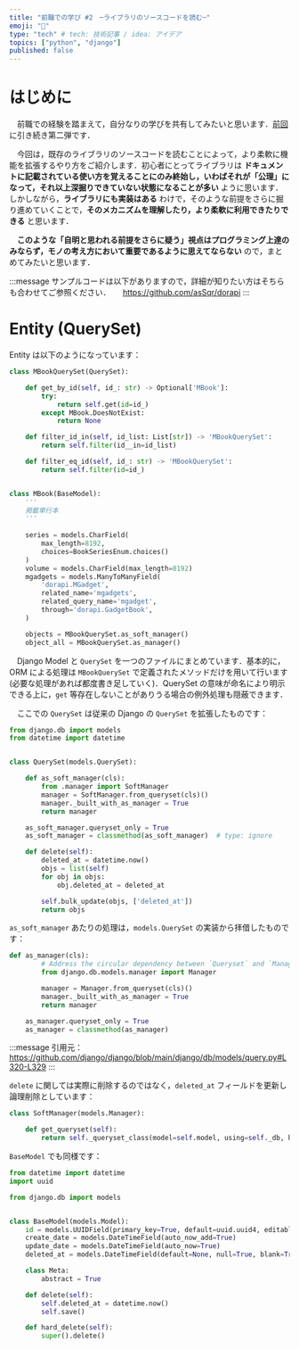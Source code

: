 ```yaml
---
title: "前職での学び #2　─ライブラリのソースコードを読む─"
emoji: "🌊"
type: "tech" # tech: 技術記事 / idea: アイデア
topics: ["python", "django"]
published: false
---
```


# はじめに
　前職での経験を踏まえて，自分なりの学びを共有してみたいと思います．[前回](https://zenn.dev/utas_sqr/articles/eaa157e4a55b93) に引き続き第二弾です．

　今回は，既存のライブラリのソースコードを読むことによって，より柔軟に機能を拡張するやり方をご紹介します．初心者にとってライブラリは **ドキュメントに記載されている使い方を覚えることにのみ終始し，いわばそれが「公理」になって，それ以上深掘りできていない状態になることが多い** ように思います．しかしながら，**ライブラリにも実装はある** わけで，そのような前提をさらに掘り進めていくことで，**そのメカニズムを理解したり，より柔軟に利用できたりできる** と思います．

　**このような「自明と思われる前提をさらに疑う」視点はプログラミング上達のみならず，モノの考え方において重要であるように思えてならない** ので，まとめてみたいと思います．

:::message
サンプルコードは以下がありますので，詳細が知りたい方はそちらも合わせてご参照ください．
　
https://github.com/asSqr/dorapi
:::

# Entity (QuerySet)
Entity は以下のようになっています：

```py:mbook_model.py
class MBookQuerySet(QuerySet):

    def get_by_id(self, id_: str) -> Optional['MBook']:
        try:
            return self.get(id=id_)
        except MBook.DoesNotExist:
            return None

    def filter_id_in(self, id_list: List[str]) -> 'MBookQuerySet':
        return self.filter(id__in=id_list)

    def filter_eq_id(self, id_: str) -> 'MBookQuerySet':
        return self.filter(id=id_)


class MBook(BaseModel):
    '''
    掲載単行本
    '''
    
    series = models.CharField(
        max_length=8192,
        choices=BookSeriesEnum.choices()
    )
    volume = models.CharField(max_length=8192)
    mgadgets = models.ManyToManyField(
        'dorapi.MGadget',
        related_name='mgadgets',
        related_query_name='mgadget',
        through='dorapi.GadgetBook',
    )

    objects = MBookQuerySet.as_soft_manager()
    object_all = MBookQuerySet.as_manager()
```

　Django Model と `QuerySet` を一つのファイルにまとめています．基本的に，ORM による処理は `MBookQuerySet` で定義されたメソッドだけを用いて行います (必要な処理があれば都度書き足していく)．QuerySet の意味が命名により明示できる上に，`get` 等存在しないことがありうる場合の例外処理も隠蔽できます．

　ここでの `QuerySet` は従来の Django の `QuerySet` を拡張したものです：

```py:queryset.py
from django.db import models
from datetime import datetime


class QuerySet(models.QuerySet):

    def as_soft_manager(cls):
        from .manager import SoftManager
        manager = SoftManager.from_queryset(cls)()
        manager._built_with_as_manager = True
        return manager

    as_soft_manager.queryset_only = True
    as_soft_manager = classmethod(as_soft_manager)  # type: ignore

    def delete(self):
        deleted_at = datetime.now()
        objs = list(self)
        for obj in objs:
            obj.deleted_at = deleted_at

        self.bulk_update(objs, ['deleted_at'])
        return objs
```

`as_soft_manager` あたりの処理は，`models.QuerySet` の実装から拝借したものです：

```py:query.py
def as_manager(cls):
        # Address the circular dependency between `Queryset` and `Manager`.
        from django.db.models.manager import Manager

        manager = Manager.from_queryset(cls)()
        manager._built_with_as_manager = True
        return manager

    as_manager.queryset_only = True
    as_manager = classmethod(as_manager)
```
:::message
引用元：https://github.com/django/django/blob/main/django/db/models/query.py#L320-L329
:::


`delete` に関しては実際に削除するのではなく，`deleted_at` フィールドを更新し論理削除としています：

```py:manager.py
class SoftManager(models.Manager):

    def get_queryset(self):
        return self._queryset_class(model=self.model, using=self._db, hints=self._hints).filter(deleted_at=None)
```

`BaseModel` でも同様です：

```py:base_model.py
from datetime import datetime
import uuid

from django.db import models


class BaseModel(models.Model):
    id = models.UUIDField(primary_key=True, default=uuid.uuid4, editable=False)
    create_date = models.DateTimeField(auto_now_add=True)
    update_date = models.DateTimeField(auto_now=True)
    deleted_at = models.DateTimeField(default=None, null=True, blank=True)

    class Meta:
        abstract = True

    def delete(self):
        self.deleted_at = datetime.now()
        self.save()

    def hard_delete(self):
        super().delete()
```
